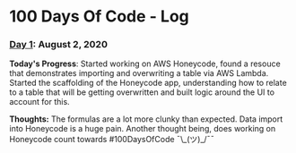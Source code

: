 # 100 Days Of Code - Log

### [Day 1](#day1): August 2, 2020


**Today's Progress**: Started working on AWS Honeycode, found a resouce that demonstrates importing and overwriting a table via AWS Lambda. Started the scaffolding of the Honeycode app, understanding how to relate to a table that will be getting overwritten and built logic around the UI to account for this.

**Thoughts:** The formulas are a lot more clunky than expected. Data import into Honeycode is a huge pain. Another thought being, does working on Honeycode count towards #100DaysOfCode ¯\\\_(ツ)\_/¯¯ 
